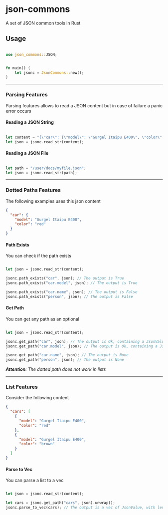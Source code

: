 # json-commons
A set of JSON common tools in Rust

## Usage

```rust

use json_commons::JSON;


fn main() {
    let jsonc = JsonCommons::new();
}
```

---

### Parsing Features

Parsing features allows to read a JSON content but in case of failure a panic error occurs

#### Reading a JSON String

```rust

let content = "{\"car\": {\"model\": \"Gurgel Itaipu E400\", \"color\": \"red\"}}";
let json = jsonc.read_str(content);

```

#### Reading a JSON File

```rust

let path = "/user/docs/myfile.json";
let json = jsonc.read_str(path);

```

---

### Dotted Paths Features

The following examples uses this json content

```json
{
  "car": {
    "model": "Gurgel Itaipu E400",
    "color": "red"
  }
}
```

#### Path Exists

You can check if the path exists

```rust

let json = jsonc.read_str(content);

jsonc.path_exists("car", json); // The output is True
jsonc.path_exists("car.model", json); // The output is True

jsonc.path_exists("car.name", json); // The output is False
jsonc.path_exists("person", json); // The output is False

```

#### Get Path

You can get any path as an optional

```rust

let json = jsonc.read_str(content);

jsonc.get_path("car", json); // The output is Ok, containing a JsonValue
jsonc.get_path("car.model", json); // The output is Ok, containing a JsonValue

jsonc.get_path("car.name", json); // The output is None
jsonc.get_path("person", json); // The output is None

```


*__Attention__: The dotted path does not work in lists*


---

### List Features

Consider the following content

```json
{
  "cars": [
    {
      "model": "Gurgel Itaipu E400",
      "color": "red"
    },
    {
      "model": "Gurgel Itaipu E400",
      "color": "brown"
    }
  ]
}
```

#### Parse to Vec

You can parse a list to a vec

```rust

let json = jsonc.read_str(content);

let cars = jsonc.get_path("cars", json).unwrap();
jsonc.parse_to_vec(cars); // The output is a vec of JsonValue, with len 2

```
